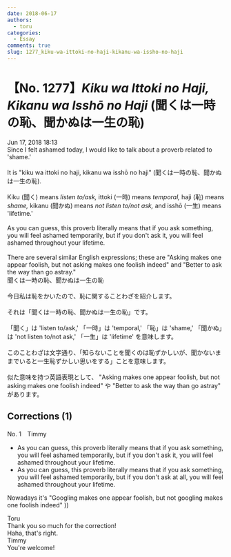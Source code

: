 ```yaml
---
date: 2018-06-17
authors:
  - toru
categories:
  - Essay
comments: true
slug: 1277_kiku-wa-ittoki-no-haji-kikanu-wa-issho-no-haji
---
```


# 【No. 1277】<strong><em>Kiku wa Ittoki no Haji, Kikanu wa Isshō no Haji</strong></em> (聞くは一時の恥、聞かぬは一生の恥)
<div class="date">Jun 17, 2018 18:13</div>
<div id="post"><div id="body_show_ori">
Since I felt ashamed today, I would like to talk about a proverb related to 'shame.'<br/><br/>It is "kiku wa ittoki no haji, kikanu wa isshō no haji" (聞くは一時の恥、聞かぬは一生の恥).<br/><br/>Kiku (聞く) means <em>listen to/ask,</em> ittoki (一時) means <em>temporal,</em> haji (恥) means <em>shame,</em> kikanu (聞かぬ) means <em>not listen to/not ask,</em> and isshō (一生) means 'lifetime.'<br/><br/>As you can guess, this proverb literally means that if you ask something, you will feel ashamed temporarily, but if you don't ask it, you will feel ashamed throughout your lifetime.<br/><br/>There are several similar English expressions; these are "Asking makes one appear foolish, but not asking makes one foolish indeed" and "Better to ask the way than go astray."
</div></div>

<!-- more -->

<div id="post_ja"><div id="body_show_mo">
聞くは一時の恥、聞かぬは一生の恥<br/><br/>今日私は恥をかいたので、恥に関することわざを紹介します。<br/><br/>それは「聞くは一時の恥、聞かぬは一生の恥」です。<br/><br/>「聞く」は 'listen to/ask,' 「一時」は 'temporal,' 「恥」は 'shame,' 「聞かぬ」は 'not  listen to/not ask,' 「一生」は 'lifetime' を意味します。<br/><br/>このことわざは文字通り、「知らないことを聞くのは恥ずかしいが、聞かないままでいると一生恥ずかしい思いをする」ことを意味します。<br/><br/>似た意味を持つ英語表現として、 "Asking makes one appear foolish, but not asking makes one foolish indeed" や "Better to ask the way than go astray" があります。
</div></div>

## Corrections (1)
<div id="block"><div class="first_name"> No. 1　<span class="just_name">Timmy</span></div><div id="block2">
<ul class="correction_field">
<li class="incorrect">As you can guess, this proverb literally means that if you ask something, you will feel ashamed temporarily, but if you don't ask it, you will feel ashamed throughout your lifetime.</li>
<li class="corrected correct">
As you can guess, this proverb literally means that if you ask something, you will feel ashamed temporarily, but if you don't ask <span class="f_blue">at all</span>, you will feel ashamed throughout your lifetime.
</li>
</ul>
<p class="comment_small">
 Nowadays it's "Googling makes one appear foolish, but not googling makes one foolish indeed" ))
</p>

</div><div class="name"><span class="just_name">Toru</span><br>
Thank you so much for the correction!<br/>Haha, that's right.
</div>
<div class="name"><span class="just_name">Timmy</span><br>
You're welcome!
</div>
</div>
